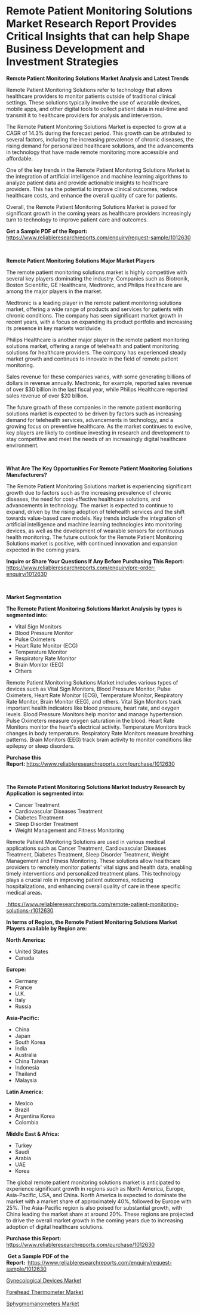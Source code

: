 <p><h1>Remote Patient Monitoring Solutions Market Research Report Provides Critical Insights that can help Shape Business Development and Investment Strategies</h1></p><p><strong>Remote Patient Monitoring Solutions Market Analysis and Latest Trends</strong></p>
<p><p>Remote Patient Monitoring Solutions refer to technology that allows healthcare providers to monitor patients outside of traditional clinical settings. These solutions typically involve the use of wearable devices, mobile apps, and other digital tools to collect patient data in real-time and transmit it to healthcare providers for analysis and intervention.</p><p>The Remote Patient Monitoring Solutions Market is expected to grow at a CAGR of 14.3% during the forecast period. This growth can be attributed to several factors, including the increasing prevalence of chronic diseases, the rising demand for personalized healthcare solutions, and the advancements in technology that have made remote monitoring more accessible and affordable.</p><p>One of the key trends in the Remote Patient Monitoring Solutions Market is the integration of artificial intelligence and machine learning algorithms to analyze patient data and provide actionable insights to healthcare providers. This has the potential to improve clinical outcomes, reduce healthcare costs, and enhance the overall quality of care for patients.</p><p>Overall, the Remote Patient Monitoring Solutions Market is poised for significant growth in the coming years as healthcare providers increasingly turn to technology to improve patient care and outcomes.</p></p>
<p><strong>Get a Sample PDF of the Report:&nbsp;</strong> <a href="https://www.reliableresearchreports.com/enquiry/request-sample/1012630">https://www.reliableresearchreports.com/enquiry/request-sample/1012630</a></p>
<p>&nbsp;</p>
<p><strong>Remote Patient Monitoring Solutions Major Market Players</strong></p>
<p><p>The remote patient monitoring solutions market is highly competitive with several key players dominating the industry. Companies such as Biotronik, Boston Scientific, GE Healthcare, Medtronic, and Philips Healthcare are among the major players in the market.</p><p>Medtronic is a leading player in the remote patient monitoring solutions market, offering a wide range of products and services for patients with chronic conditions. The company has seen significant market growth in recent years, with a focus on expanding its product portfolio and increasing its presence in key markets worldwide.</p><p>Philips Healthcare is another major player in the remote patient monitoring solutions market, offering a range of telehealth and patient monitoring solutions for healthcare providers. The company has experienced steady market growth and continues to innovate in the field of remote patient monitoring.</p><p>Sales revenue for these companies varies, with some generating billions of dollars in revenue annually. Medtronic, for example, reported sales revenue of over $30 billion in the last fiscal year, while Philips Healthcare reported sales revenue of over $20 billion.</p><p>The future growth of these companies in the remote patient monitoring solutions market is expected to be driven by factors such as increasing demand for telehealth services, advancements in technology, and a growing focus on preventive healthcare. As the market continues to evolve, key players are likely to continue investing in research and development to stay competitive and meet the needs of an increasingly digital healthcare environment.</p></p>
<p>&nbsp;</p>
<p><strong>What Are The Key Opportunities For Remote Patient Monitoring Solutions Manufacturers?</strong></p>
<p><p>The Remote Patient Monitoring Solutions market is experiencing significant growth due to factors such as the increasing prevalence of chronic diseases, the need for cost-effective healthcare solutions, and advancements in technology. The market is expected to continue to expand, driven by the rising adoption of telehealth services and the shift towards value-based care models. Key trends include the integration of artificial intelligence and machine learning technologies into monitoring devices, as well as the development of wearable sensors for continuous health monitoring. The future outlook for the Remote Patient Monitoring Solutions market is positive, with continued innovation and expansion expected in the coming years.</p></p>
<p><strong>Inquire or Share Your Questions If Any Before Purchasing This Report:</strong> <a href="https://www.reliableresearchreports.com/enquiry/pre-order-enquiry/1012630">https://www.reliableresearchreports.com/enquiry/pre-order-enquiry/1012630</a></p>
<p>&nbsp;</p>
<p><strong>Market Segmentation</strong></p>
<p><strong>The Remote Patient Monitoring Solutions Market Analysis by types is segmented into:</strong></p>
<p><ul><li>Vital Sign Monitors</li><li>Blood Pressure Monitor</li><li>Pulse Oximeters</li><li>Heart Rate Monitor (ECG)</li><li>Temperature Monitor</li><li>Respiratory Rate Monitor</li><li>Brain Monitor (EEG)</li><li>Others</li></ul></p>
<p><p>Remote Patient Monitoring Solutions Market includes various types of devices such as Vital Sign Monitors, Blood Pressure Monitor, Pulse Oximeters, Heart Rate Monitor (ECG), Temperature Monitor, Respiratory Rate Monitor, Brain Monitor (EEG), and others. Vital Sign Monitors track important health indicators like blood pressure, heart rate, and oxygen levels. Blood Pressure Monitors help monitor and manage hypertension. Pulse Oximeters measure oxygen saturation in the blood. Heart Rate Monitors monitor the heart's electrical activity. Temperature Monitors track changes in body temperature. Respiratory Rate Monitors measure breathing patterns. Brain Monitors (EEG) track brain activity to monitor conditions like epilepsy or sleep disorders.</p></p>
<p><strong>Purchase this Report:&nbsp;</strong><a href="https://www.reliableresearchreports.com/purchase/1012630">https://www.reliableresearchreports.com/purchase/1012630</a></p>
<p>&nbsp;</p>
<p><strong>The Remote Patient Monitoring Solutions Market Industry Research by Application is segmented into:</strong></p>
<p><ul><li>Cancer Treatment</li><li>Cardiovascular Diseases Treatment</li><li>Diabetes Treatment</li><li>Sleep Disorder Treatment</li><li>Weight Management and Fitness Monitoring</li></ul></p>
<p><p>Remote Patient Monitoring Solutions are used in various medical applications such as Cancer Treatment, Cardiovascular Diseases Treatment, Diabetes Treatment, Sleep Disorder Treatment, Weight Management and Fitness Monitoring. These solutions allow healthcare providers to remotely monitor patients' vital signs and health data, enabling timely interventions and personalized treatment plans. This technology plays a crucial role in improving patient outcomes, reducing hospitalizations, and enhancing overall quality of care in these specific medical areas.</p></p>
<p><a href="https://www.reliableresearchreports.com/remote-patient-monitoring-solutions-r1012630">&nbsp;https://www.reliableresearchreports.com/remote-patient-monitoring-solutions-r1012630</a></p>
<p><strong>In terms of Region, the Remote Patient Monitoring Solutions Market Players available by Region are:</strong></p>
<p>
    <p> <strong> North America: </strong>
        <ul>
            <li>United States</li>
            <li>Canada</li>
        </ul>
        </p> 
    <p> <strong> Europe: </strong>
        <ul>
            <li>Germany</li>
            <li>France</li>
            <li>U.K.</li>
            <li>Italy</li>
            <li>Russia</li>
        </ul>
        </p> 
    <p> <strong> Asia-Pacific: </strong>
        <ul>
            <li>China</li>
            <li>Japan</li>
            <li>South Korea</li>
            <li>India</li>
            <li>Australia</li>
            <li>China Taiwan</li>
            <li>Indonesia</li>
            <li>Thailand</li>
            <li>Malaysia</li>
        </ul>
        </p> 
    <p> <strong> Latin America: </strong>
        <ul>
            <li>Mexico</li>
            <li>Brazil</li>
            <li>Argentina Korea</li>
            <li>Colombia</li>
        </ul>
        </p> 
    <p> <strong> Middle East & Africa: </strong>
        <ul>
            <li>Turkey</li>
            <li>Saudi</li>
            <li>Arabia</li>
            <li>UAE</li>
            <li>Korea</li>
        </ul>
    </p>
    </p>
<p><p>The global remote patient monitoring solutions market is anticipated to experience significant growth in regions such as North America, Europe, Asia-Pacific, USA, and China. North America is expected to dominate the market with a market share of approximately 40%, followed by Europe with 25%. The Asia-Pacific region is also poised for substantial growth, with China leading the market share at around 20%. These regions are projected to drive the overall market growth in the coming years due to increasing adoption of digital healthcare solutions.</p></p>
<p><strong>Purchase this Report: </strong><a href="https://www.reliableresearchreports.com/purchase/1012630">https://www.reliableresearchreports.com/purchase/1012630</a></p>
<p>&nbsp;<strong>Get a Sample PDF of the Report:&nbsp;&nbsp;</strong><a href="https://www.reliableresearchreports.com/enquiry/request-sample/1012630">https://www.reliableresearchreports.com/enquiry/request-sample/1012630</a></p>
<p><strong></strong></p>
<p><p><a href="https://view.publitas.com/reportprime-1/gynecological-devices-market-size-share-analysis-growth-trends-forecasts-2024-2031/">Gynecological Devices Market</a></p><p><a href="https://github.com/ajohirul8010/Market-Research-Report-List-1/blob/main/forehead-thermometer-market.md">Forehead Thermometer Market</a></p><p><a href="https://github.com/goodweq44/Market-Research-Report-List-1/blob/main/sphygmomanometers-market.md">Sphygmomanometers Market</a></p></p>